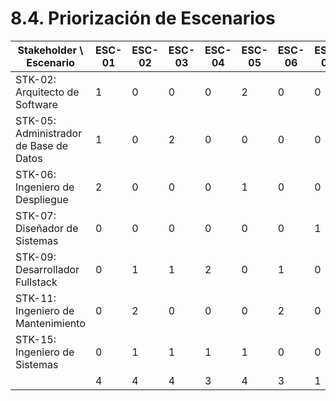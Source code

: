# 8.4. Priorización de Escenarios

| Stakeholder \\ Escenario               | ESC-01 | ESC-02 | ESC-03 | ESC-04 | ESC-05 | ESC-06 | ESC-07 | ESC-08 | ESC-09 | ESC-10 | ESC-11 | ESC-12 | ESC-13 | ESC-14 | ESC-15 | ESC-16 | ESC-17 |   |
| -------------------------------------- | ------ | ------ | ------ | ------ | ------ | ------ | ------ | ------ | ------ | ------ | ------ | ------ | ------ | ------ | ------ | ------ | ------ | - |
| STK-02: Arquitecto de Software         | 1      | 0      | 0      | 0      | 2      | 0      | 0      | 0      | 1      | 0      | 1      | 0      | 1      | 0      | 0      | 0      | 0      | 6 |
| STK-05: Administrador de Base de Datos | 1      | 0      | 2      | 0      | 0      | 0      | 0      | 0      | 0      | 2      | 0      | 1      | 0      | 0      | 0      | 0      | 0      | 6 |
| STK-06: Ingeniero de Despliegue        | 2      | 0      | 0      | 0      | 1      | 0      | 0      | 0      | 1      | 0      | 0      | 0      | 0      | 0      | 0      | 2      | 0      | 6 |
| STK-07: Diseñador de Sistemas          | 0      | 0      | 0      | 0      | 0      | 0      | 1      | 2      | 0      | 0      | 0      | 0      | 0      | 1      | 1      | 1      | 0      | 6 |
| STK-09: Desarrollador Fullstack        | 0      | 1      | 1      | 2      | 0      | 1      | 0      | 0      | 0      | 0      | 0      | 0      | 1      | 0      | 0      | 0      | 0      | 6 |
| STK-11: Ingeniero de Mantenimiento     | 0      | 2      | 0      | 0      | 0      | 2      | 0      | 0      | 0      | 0      | 1      | 0      | 0      | 1      | 0      | 0      | 0      | 6 |
| STK-15: Ingeniero de Sistemas          | 0      | 1      | 1      | 1      | 1      | 0      | 0      | 0      | 0      | 0      | 0      | 1      | 0      | 0      | 1      | 0      | 0      | 6 |
|                                        | 4      | 4      | 4      | 3      | 4      | 3      | 1      | 2      | 2      | 2      | 2      | 2      | 2      | 2      | 2      | 3      | 0      |   |